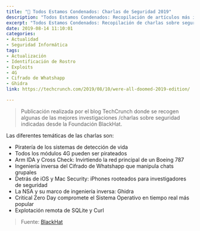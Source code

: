 ```yaml
---
title: "🔐 Todos Estamos Condenados: Charlas de Seguridad 2019"
description: "Todos Estamos Condenados: Recopilación de artículos más importante sobre seguridad informáticade 2019 por TechCrunch"
excerpt: "Todos Estamos Condenados: Recopilación de charlas sobre seguridad informática más destacables dentro del Evento de Blackhat 2019, mencionadas a través de TechCrunch"
date: 2019-08-14 11:10:01
categories:
- Actualidad
- Seguridad Informática
tags:
- Actualización
- Identificación de Rostro
- Exploits
- 4G
- Cifrado de Whatshapp
- Ghidra
link: https://techcrunch.com/2019/08/10/were-all-doomed-2019-edition/

---
```

> Publicación realizada por el blog TechCrunch donde se recogen algunas de las mejores investigaciones /charlas sobre seguridad indicadas desde la Foundación BlackHat.

Las diferentes temáticas de las charlas son:

- Piratería de los sistemas de detección de vida
- Todos los módulos 4G pueden ser pirateados
- Arm IDA y Cross Check: Invirtiendo la red principal de un Boeing 787
- Ingeniería inversa del Cifrado de Whatshapp que manipula chats grupales
- Detrás de iOS y Mac Security: iPhones rooteados para investigadores de seguridad
- La NSA y su marco de ingeniería inversa: Ghidra
- Critical Zero Day compromete el Sistema Operativo en tiempo real más popular
- Explotación remota de SQLite y Curl

> Fuente: [BlackHat](https://www.blackhat.com/us-19/briefings/schedule/ "Enlaces a todas las charlas y sesiones del evento creado por Blackhat con sus respectivos archivos adjuntos: Ciberninjas")